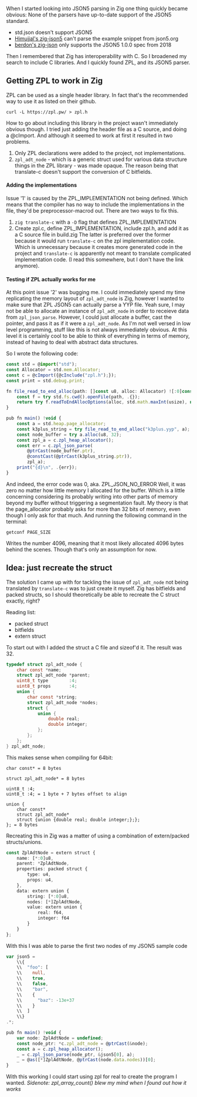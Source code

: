 When I started looking into JSON5 parsing in Zig one thing quickly became obvious: None of the parsers have up-to-date support of the JSON5 standard.
- std.json doesn't support JSON5
- [Himujjal's zig-json5](https://github.com/Himujjal/zig-json5/tree/master) can't parse the example snippet from json5.org
- [berdon's zig-json](https://github.com/berdon/zig-json) only supports the JSON5 1.0.0 spec from 2018

Then I remembered that Zig has interoperability with C. So I broadened my search to include C libraries. And I quickly found ZPL, and its JSON5 parser.

## Getting ZPL to work in Zig
ZPL can be used as a single header library. In fact that's the recommended way to use it as listed on their github.
```
curl -L https://zpl.pw/ > zpl.h
```
How to go about including this library in the project wasn't immediately obvious though. I tried just adding the header file as a C source, and doing a @cImport. And although it seemed to work at first it resulted in two problems.
1) Only ZPL declarations were added to the project, not implementations.
2) `zpl_adt_node` - which is a generic struct used for various data structure things in the ZPL library - was made opaque. The reason being that translate-c doesn't support the conversion of C bitfields.

#### Adding the implementations
Issue '1' is caused by the ZPL_IMPLEMENTATION not being defined. Which means that the compiler has no way to include the implementations in the file, they'd be preprocessor-macrod out. There are two ways to fix this.
1) `zig translate-c` with a `-D` flag that defines ZPL_IMPLEMENTATION
2) Create zpl.c, define ZPL_IMPLEMENTATION, include zpl.h, and add it as a C source file in build.zig
The latter is preferred over the former because it would run `translate-c` on the zpl implementation code. Which is unnecessary because it creates more generated code in the project and `translate-c` is apparently not meant to translate complicated implementation code. (I read this somewhere, but I don't have the link anymore).

#### Testing if ZPL actually works for me
At this point issue '2' was bugging me. I could immediately spend my time replicating the memory layout of `zpl_adt_node` is Zig, however I wanted to make sure that ZPL JSON5 can actually parse a YYP file.
Yeah sure, I may not be able to allocate an instance of `zpl_adt_node` in order to receieve data from `zpl_json_parse`. However, I could just allocate a buffer, cast the pointer, and pass it as if it were a `zpl_adt_node`. As I'm not well versed in low level programming, stuff like this is not always immediately obvious. At this level it is certainly cool to be able to think of everything in terms of memory, instead of having to deal with abstract data structures.

So I wrote the following code:
```ts
const std = @import("std");
const Allocator = std.mem.Allocator;
const c = @cImport({@cInclude("zpl.h");});
const print = std.debug.print;

fn file_read_to_end_alloc(path: []const u8, alloc: Allocator) ![:0]const u8 {
    const f = try std.fs.cwd().openFile(path, .{});
    return try f.readToEndAllocOptions(alloc, std.math.maxInt(usize), null, @alignOf(u8), 0);
}

pub fn main() !void {
    const a = std.heap.page_allocator;
    const k3plus_string = try file_read_to_end_alloc("k3plus.yyp", a);
    const node_buffer = try a.alloc(u8, 32);
    const zpl_a = c.zpl_heap_allocator();
    const err = c.zpl_json_parse(
        @ptrCast(node_buffer.ptr),
        @constCast(@ptrCast(k3plus_string.ptr)),
        zpl_a);
    print("{d}\n", .{err});
}
```
And indeed, the error code was 0, aka. ZPL_JSON_NO_ERROR
Well, it was zero no matter how little memory I allocated for the buffer. Which is a little concerning considering its probably writing into other parts of memory beyond my buffer without triggering a segmentation fault. My theory is that the page_allocator probably asks for more than 32 bits of memory, even though I only ask for that much. And running the following command in the terminal:
```shell
getconf PAGE_SIZE
```
Writes the number 4096, meaning that it most likely allocated 4096 bytes behind the scenes. Though that's only an assumption for now.

## Idea: just recreate the struct
The solution I came up with for tackling the issue of `zpl_adt_node` not being translated by `translate-c` was to just create it myself. Zig has bitfields and packed structs, so I should theoretically be able to recreate the C struct exactly, right?

Reading list:
- packed struct
- bitfields
- extern struct

To start out with I added the struct a C file and sizeof'd it. The result was 32.
```c
typedef struct zpl_adt_node {
    char const *name;
    struct zpl_adt_node *parent;
    uint8_t type        :4;
    uint8_t props       :4;
    union {
        char const *string;
        struct zpl_adt_node *nodes;
        struct {
            union {
                double real;
                double integer;
            };
        };
    };
} zpl_adt_node;
```
This makes sense when compiling for 64bit:
```
char const* = 8 bytes

struct zpl_adt_node* = 8 bytes

uint8_t :4;
uint8_t :4; = 1 byte + 7 bytes offset to align

union {
	char const*
	struct zpl_adt_node*
	struct {union {double real; double integer;};};
}; = 8 bytes
```
Recreating this in Zig was a matter of using a combination of extern/packed structs/unions.
```ts
const ZplAdtNode = extern struct {
    name: [*:0]u8,
    parent: *ZplAdtNode,
    properties: packed struct {
        type: u4,
        props: u4,
    },
    data: extern union {
        string: [*:0]u8,
        nodes: [*]ZplAdtNode,
        value: extern union {
            real: f64,
            integer: f64
        }
    }
};
```
With this I was able to parse the first two nodes of my JSON5 sample code
```ts
var json5 =
    \\{
    \\  "foo": [
    \\    null,
    \\    true,
    \\    false,
    \\    "bar",
    \\    {
    \\      "baz": -13e+37
    \\    }
    \\  ]
    \\}
.*;

pub fn main() !void {
    var node: ZplAdtNode = undefined;
    const node_ptr: *c.zpl_adt_node = @ptrCast(&node);
    const a = c.zpl_heap_allocator();
    _ = c.zpl_json_parse(node_ptr, &json5[0], a);
    _ = @as([*]ZplAdtNode, @ptrCast(node.data.nodes))[0];
}
```

With this working I could start using zpl for real to create the program I wanted.
*Sidenote: zpl_array_count() blew my mind when I found out how it works*
